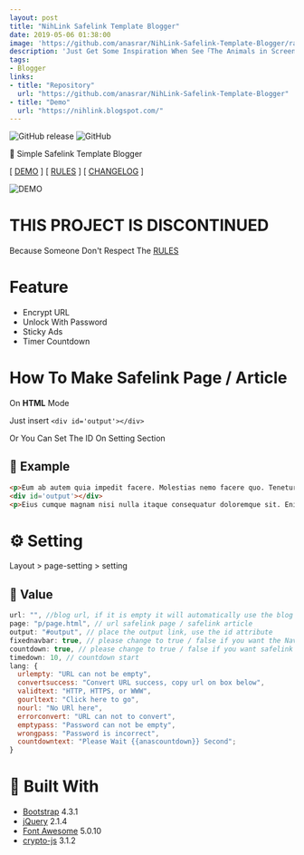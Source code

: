```yaml
---
layout: post
title: "NihLink Safelink Template Blogger"
date: 2019-05-06 01:38:00
image: 'https://github.com/anasrar/NihLink-Safelink-Template-Blogger/raw/master/screenshot.png'
description: 'Just Get Some Inspiration When See「The Animals in Screen II」ティザー映像/Fear, and Loathing in Las Vegas Interlude Song'
tags:
- Blogger
links:
- title: "Repository"
  url: "https://github.com/anasrar/NihLink-Safelink-Template-Blogger"
- title: "Demo"
  url: "https://nihlink.blogspot.com/"
---
```


![GitHub release](https://img.shields.io/github/release/anasrar/NihLink-Safelink-Template-Blogger.svg) ![GitHub](https://img.shields.io/github/license/anasrar/NihLink-Safelink-Template-Blogger.svg)

🔐 Simple Safelink Template Blogger

[ [DEMO](https://nihlink.blogspot.com) ] [ [RULES](https://github.com/anasrar/NihLink-Safelink-Template-Blogger/blob/master/RULES.md) ] [ [CHANGELOG](https://github.com/anasrar/NihLink-Safelink-Template-Blogger/blob/master/CHANGELOG.md) ]

![DEMO](https://github.com/anasrar/NihLink-Safelink-Template-Blogger/raw/master/screenshot.png)

# THIS PROJECT IS DISCONTINUED

Because Someone Don't Respect The [RULES](https://github.com/anasrar/NihLink-Safelink-Template-Blogger/blob/master/RULES.md)

# Feature

- Encrypt URL
- Unlock With Password
- Sticky Ads
- Timer Countdown

# How To Make Safelink Page / Article

On **HTML** Mode

Just insert ```<div id='output'></div>```

Or You Can Set The ID On Setting Section

## 📌 Example

```html
<p>Eum ab autem quia impedit facere. Molestias nemo facere quo. Tenetur ea occaecati. Iusto minus repudiandae qui et dolore. At aut enim dicta aut mollitia beatae. Ipsam qui quia qui ut vel error animi.</p>
<div id='output'></div>
<p>Eius cumque magnam nisi nulla itaque consequatur doloremque sit. Enim voluptas tempore harum aliquid explicabo ut adipisci corrupti. Dolorem aut optio ab porro dolores. Ipsa repellendus commodi. Dolorem voluptatem quasi dolorem voluptas dignissimos aut. Aut cumque voluptate atque excepturi unde est ea quis dolores.</p>
```

# ⚙ Setting

Layout > page-setting > setting

## 📌 Value

```js
url: "", //blog url, if it is empty it will automatically use the blog url (don't add a slash at the end of the url)
page: "p/page.html", // url safelink page / safelink article
output: "#output", // place the output link, use the id attribute
fixednavbar: true, // please change to true / false if you want the Navbar to float
countdown: true, // please change to true / false if you want safelink page with countdown
timedown: 10, // countdown start
lang: {
  urlempty: "URL can not be empty",
  convertsuccess: "Convert URL success, copy url on box below",
  validtext: "HTTP, HTTPS, or WWW",
  gourltext: "Click here to go",
  nourl: "No URl here",
  errorconvert: "URL can not to convert",
  emptypass: "Password can not be empty",
  wrongpass: "Password is incorrect",
  countdowntext: "Please Wait {{anascountdown}} Second";
}
```

# 🙌 Built With

- [Bootstrap](https://getbootstrap.com/) 4.3.1
- [jQuery](https://jquery.com/) 2.1.4
- [Font Awesome](https://fontawesome.com/) 5.0.10
- [crypto-js](https://github.com/brix/crypto-js) 3.1.2